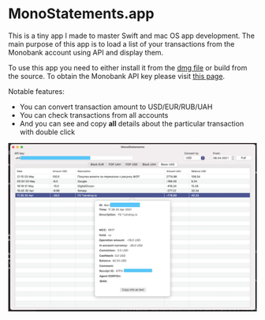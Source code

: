 # MonoStatements.app

This is a tiny app I made to master Swift and mac OS app development. The main purpose of this app is to load a list of your transactions from the Monobank account using API and display them.

To use this app you need to either install it from the [dmg file](https://github.com/OlegWock/MonoStatements.app/releases/latest) or build from the source. To obtain the Monobank API key please visit [this page](https://api.monobank.ua/).

Notable features:

* You can convert transaction amount to USD/EUR/RUB/UAH
* You can check transactions from all accounts
* And you can see and copy **all** details about the particular transaction with double click

![screenshot](/AssetsSources/screenshot.png)